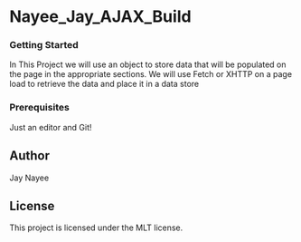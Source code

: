 # Nayee_Jay_AJAX_Build

### Getting Started
In This Project we will use an object to store data that will be populated on the page in the appropriate sections. We will use
Fetch or XHTTP on a page load to retrieve the data and place it in a data store 

### Prerequisites
Just an editor and Git!

## Author 
Jay Nayee

## License
This project is licensed under the MLT license.
